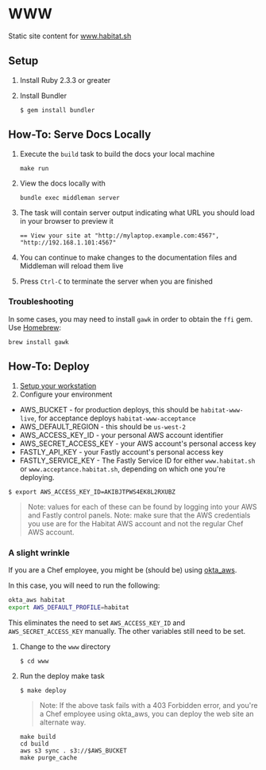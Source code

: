
# WWW

Static site content for www.habitat.sh

## Setup

1. Install Ruby 2.3.3 or greater
1. Install Bundler

    ```
    $ gem install bundler
    ```

## How-To: Serve Docs Locally

1. Execute the `build` task to build the docs your local machine

    `make run`

2. View the docs locally with

    `bundle exec middleman server`

3. The task will contain server output indicating what URL you should load in your browser to preview it

    `== View your site at "http://mylaptop.example.com:4567", "http://192.168.1.101:4567"`

4. You can continue to make changes to the documentation files and Middleman will reload them live
5. Press `Ctrl-C` to terminate the server when you are finished

### Troubleshooting

In some cases, you may need to install `gawk` in order to obtain the `ffi` gem. Use [Homebrew](https://brew.sh/):

  `brew install gawk`

## How-To: Deploy

1. [Setup your workstation](#setup)
2. Configure your environment

  * AWS_BUCKET - for production deploys, this should be `habitat-www-live`, for acceptance deploys `habitat-www-acceptance`
  * AWS_DEFAULT_REGION - this should be `us-west-2`
  * AWS_ACCESS_KEY_ID - your personal AWS account identifier
  * AWS_SECRET_ACCESS_KEY - your AWS account's personal access key
  * FASTLY_API_KEY - your Fastly account's personal access key
  * FASTLY_SERVICE_KEY - The Fastly Service ID for either `www.habitat.sh` or `www.acceptance.habitat.sh`, depending on which one you're deploying.

  ```
  $ export AWS_ACCESS_KEY_ID=AKIBJTPWS4EK8L2RXUBZ
  ```

  > Note: values for each of these can be found by logging into your AWS and Fastly control panels.
  > Note: make sure that the AWS credentials you use are for the Habitat AWS account and not the regular Chef AWS account.

### A slight wrinkle
If you are a Chef employee, you might be (should be) using [okta_aws](https://github.com/chef/okta_aws).

In this case, you will need to run the following:

```sh
okta_aws habitat
export AWS_DEFAULT_PROFILE=habitat
```

This eliminates the need to set `AWS_ACCESS_KEY_ID` and `AWS_SECRET_ACCESS_KEY`
manually. The other variables still need to be set.

1. Change to the `www` directory

   ```
   $ cd www
   ```

1. Run the deploy make task

    ```
    $ make deploy
    ```

    > Note: If the above task fails with a 403 Forbidden error, and you're
    > a Chef employee using okta_aws, you can deploy the web site an alternate
    > way.

    ```
    make build
    cd build
    aws s3 sync . s3://$AWS_BUCKET
    make purge_cache
    ```
